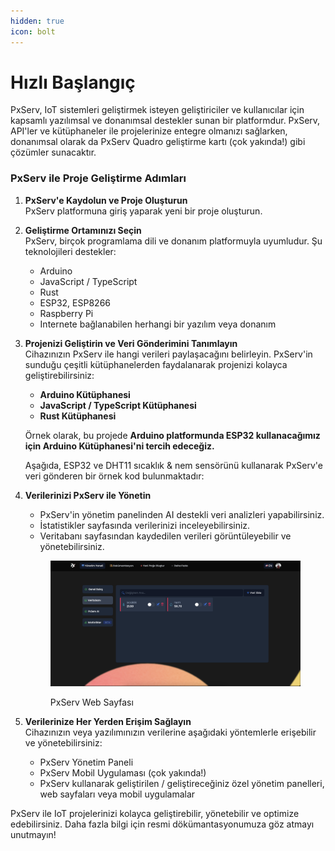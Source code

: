 ```yaml
---
hidden: true
icon: bolt
---
```


# Hızlı Başlangıç

PxServ, IoT sistemleri geliştirmek isteyen geliştiriciler ve kullanıcılar için kapsamlı yazılımsal ve donanımsal destekler sunan bir platformdur. PxServ, API'ler ve kütüphaneler ile projelerinize entegre olmanızı sağlarken, donanımsal olarak da PxServ Quadro geliştirme kartı (çok yakında!) gibi çözümler sunacaktır.

### PxServ ile Proje Geliştirme Adımları

1. **PxServ'e Kaydolun ve Proje Oluşturun**\
   PxServ platformuna giriş yaparak yeni bir proje oluşturun.
2. **Geliştirme Ortamınızı Seçin**\
   PxServ, birçok programlama dili ve donanım platformuyla uyumludur. Şu teknolojileri destekler:
   * Arduino
   * JavaScript / TypeScript
   * Rust
   * ESP32, ESP8266
   * Raspberry Pi
   * Internete bağlanabilen herhangi bir yazılım veya donanım
3.  **Projenizi Geliştirin ve Veri Gönderimini Tanımlayın**\
    Cihazınızın PxServ ile hangi verileri paylaşacağını belirleyin. PxServ'in sunduğu çeşitli kütüphanelerden faydalanarak projenizi kolayca geliştirebilirsiniz:

    * **Arduino Kütüphanesi**
    * **JavaScript / TypeScript Kütüphanesi**
    * **Rust Kütüphanesi**

    Örnek olarak, bu projede **Arduino platformunda ESP32 kullanacağımız için Arduino Kütüphanesi'ni tercih edeceğiz.**

    Aşağıda, ESP32 ve DHT11 sıcaklık & nem sensörünü kullanarak PxServ'e veri gönderen bir örnek kod bulunmaktadır:&#x20;
4.  **Verilerinizi PxServ ile Yönetin**

    * PxServ'in yönetim panelinden AI destekli veri analizleri yapabilirsiniz.
    * İstatistikler sayfasında verilerinizi inceleyebilirsiniz.
    * Veritabanı sayfasından kaydedilen verileri görüntüleyebilir ve yönetebilirsiniz.

    <figure><img src="../.gitbook/assets/resim (2).png" alt=""><figcaption><p>PxServ Web Sayfası</p></figcaption></figure>
5. **Verilerinize Her Yerden Erişim Sağlayın**\
   Cihazınızın veya yazılımınızın verilerine aşağıdaki yöntemlerle erişebilir ve yönetebilirsiniz:
   * PxServ Yönetim Paneli
   * PxServ Mobil Uygulaması (çok yakında!)
   * PxServ kullanarak geliştirilen / geliştireceğiniz özel yönetim panelleri, web sayfaları veya mobil uygulamalar

PxServ ile IoT projelerinizi kolayca geliştirebilir, yönetebilir ve optimize edebilirsiniz. Daha fazla bilgi için resmi dökümantasyonumuza göz atmayı unutmayın!
